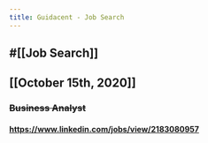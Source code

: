 ```yaml
---
title: Guidacent - Job Search
---
```


## #[[Job Search]]

## 

## [[October 15th, 2020]]
### ~~Business Analyst~~
#### https://www.linkedin.com/jobs/view/2183080957
